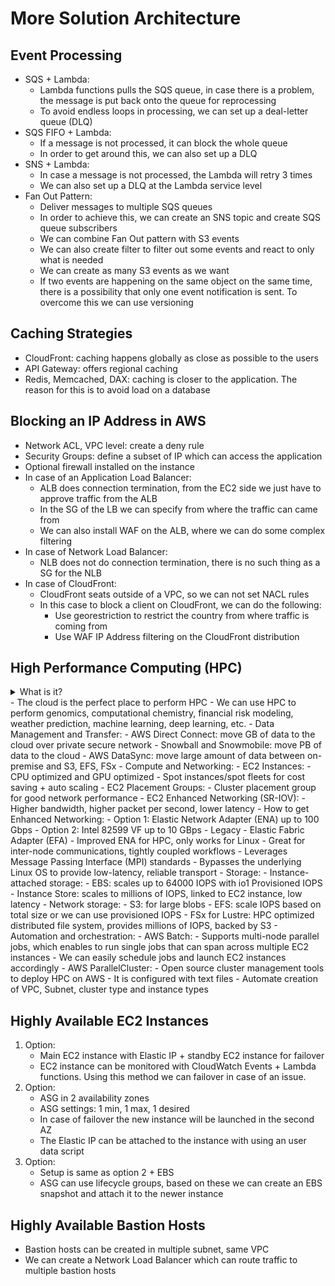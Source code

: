 # More Solution Architecture

## Event Processing

- SQS + Lambda:
    - Lambda functions pulls the SQS queue, in case there is a problem, the message is put back onto the queue for reprocessing
    - To avoid endless loops in processing, we can set up a deal-letter queue (DLQ)
- SQS FIFO + Lambda:
    - If a message is not processed, it can block the whole queue
    - In order to get around this, we can also set up a DLQ
- SNS + Lambda:
    - In case a message is not processed, the Lambda will retry 3 times
    - We can also set up a DLQ at the Lambda service level
- Fan Out Pattern:
    - Deliver messages to multiple SQS queues
    - In order to achieve this, we can create an SNS topic and create SQS queue subscribers
    - We can combine Fan Out pattern with S3 events
    - We can also create filter to filter out some events and react to only what is needed
    - We can create as many S3 events as we want 
    - If two events are happening on the same object on the same time, there is a possibility that only one event notification is sent. To overcome this we can use versioning

## Caching Strategies

- CloudFront: caching happens globally as close as possible to the users
- API Gateway: offers regional caching
- Redis, Memcached, DAX: caching is closer to the application. The reason for this is to avoid load on a database

## Blocking an IP Address in AWS

- Network ACL, VPC level: create a deny rule
- Security Groups: define a subset of IP which can access the application
- Optional firewall installed on the instance
- In case of an Application Load Balancer:
    - ALB does connection termination, from the EC2 side we just have to approve traffic from the ALB
    - In the SG of the LB we can specify from where the traffic can came from
    - We can also install WAF on the ALB, where we can do some complex filtering
- In case of Network Load Balancer:
    - NLB does not do connection termination, there is no such thing as a SG for the NLB
- In case of CloudFront:
    - CloudFront seats outside of a VPC, so we can not set NACL rules
    - In this case to block a client on CloudFront, we can do the following:
        - Use georestriction to restrict the country from where traffic is coming from
        - Use WAF IP Address filtering on the CloudFront distribution

## High Performance Computing (HPC)
<details>
<summary>What is it?</summary>
<br>
**High Performance Computing (HPC)** refers to the use of powerful computer systems to perform complex calculations and process large datasets at high speeds. It involves utilizing parallel processing and specialized hardware architectures to solve problems that would be infeasible for standard desktop or server computers due to computational, memory, or I/O constraints. HPC is commonly used in scientific research, engineering, simulations, data analysis, and any domain requiring intensive computation.

### Key Aspects of High Performance Computing

1. **Parallel Computing**
   - **Parallelism** is at the heart of HPC. Rather than performing calculations sequentially, HPC systems use multiple processors (CPUs or GPUs) working together in parallel to break down a problem into smaller tasks and execute them simultaneously.
   - This is made possible through **parallel algorithms** that decompose a problem into smaller sub-problems that can be solved concurrently.
   - **Shared memory systems** or **distributed memory systems** can be used, where memory is either shared among all processors or spread across multiple nodes, respectively.

2. **Supercomputers and Clusters**
   - HPC is typically realized using **supercomputers** or **HPC clusters**.
     - **Supercomputers** are highly specialized machines with massive computational power, such as the Cray systems or IBM Blue Gene.
     - **HPC clusters** are groups of interconnected computers (nodes) that work together as a single system to perform parallel processing. These nodes can be commodity hardware or specialized systems, all linked by high-speed networks to communicate efficiently.

3. **Specialized Hardware**
   - **CPUs** (Central Processing Units): General-purpose processors, often used in traditional HPC systems, where multiple cores are utilized for parallel tasks.
   - **GPUs** (Graphics Processing Units): GPUs are specialized for parallel processing and are highly effective in handling workloads like machine learning, deep learning, and scientific simulations. GPUs have thousands of smaller cores that can handle highly parallel tasks simultaneously.
   - **FPGAs** (Field-Programmable Gate Arrays) and **ASICs** (Application-Specific Integrated Circuits): These are specialized hardware solutions for specific high-performance tasks. They offer significant performance improvements for tasks like cryptography, signal processing, and custom algorithm processing.
   
4. **High-Speed Interconnects**
   - In HPC, communication speed between processors or nodes is crucial. High-speed interconnects, like **InfiniBand**, **Fibre Channel**, or **Ethernet**, are used to ensure that data can be transferred quickly across nodes to avoid bottlenecks.
   - **Low latency** and **high bandwidth** are critical to ensure that parallel tasks can communicate efficiently and scale well as the number of nodes increases.

5. **Storage Systems**
   - **Parallel File Systems**: HPC often involves dealing with massive datasets, so fast, distributed storage solutions are essential. Parallel file systems, such as **Lustre** or **GPFS** (General Parallel File System), provide high throughput and low latency for handling large volumes of data.
   - **Storage Hierarchies**: HPC systems typically feature multi-layer storage architectures, from high-speed solid-state drives (SSDs) for fast access to memory-resident data, to large-scale disk arrays for bulk storage of less frequently accessed data.

6. **Scalability**
   - HPC systems are designed to **scale** to accommodate increasing computational needs. Scalability is achieved by adding more processors, nodes, or memory to the system to improve performance. HPC workloads are often highly **scalable**, meaning that they can efficiently utilize more resources as they become available, making them suitable for very large tasks like simulations of physical systems, climate modeling, or big data analytics.

7. **Job Scheduling and Resource Management**
   - **Schedulers** like **Slurm**, **PBS** (Portable Batch System), or **Torque** are used in HPC environments to manage the allocation of resources (CPU, memory, storage) and to schedule and queue jobs.
   - These tools ensure that users and programs are allocated the necessary resources based on priority, job requirements, and availability, ensuring efficient use of the system.

### Applications of HPC

HPC is employed in a variety of fields where performance and computation power are critical:

1. **Scientific Research and Simulations**
   - **Climate Modeling**: Simulating climate systems, weather patterns, and predicting global warming scenarios.
   - **Physics**: Simulating particle collisions (e.g., at CERN), astrophysics simulations, and material science.
   - **Genomics**: Processing massive amounts of DNA sequencing data for research in biology and medicine.

2. **Engineering and Design**
   - **Finite Element Analysis (FEA)**: Used in mechanical engineering to simulate physical stresses and forces on structures or products, such as airplanes or automotive parts.
   - **Computational Fluid Dynamics (CFD)**: Simulating fluid flow for design optimization in areas like aerospace, automotive, and civil engineering.

3. **Artificial Intelligence (AI) and Machine Learning (ML)**
   - HPC accelerates the training of deep learning models, especially for large datasets, using **GPU** or **TPU** (Tensor Processing Unit)-based systems.
   - HPC infrastructure is required for tasks like **natural language processing** (e.g., training large language models like GPT), **image recognition**, and **autonomous vehicle systems**.

4. **Big Data Analytics**
   - HPC is essential for processing and analyzing massive datasets in real-time or batch modes, such as in **financial modeling**, **social media sentiment analysis**, or **genomic research**.
   - Tools like **Hadoop**, **Spark**, or **Apache Flink** are often deployed in an HPC environment to process data in parallel across a distributed computing network.

5. **Medical Imaging and Healthcare**
   - **Medical Image Processing**: HPC is used to process complex medical imaging data, such as MRIs, CT scans, or genetic data, to provide faster diagnosis and personalized treatment recommendations.
   - **Drug Discovery**: Simulations of molecular interactions or protein folding to accelerate the development of new drugs.

6. **Government and Defense**
   - HPC is used in **cryptography**, **intelligence gathering**, and **military simulations** (e.g., battle simulations, defense system design).
   - **National Security**: Analyzing large datasets to detect cyber threats or simulate security scenarios.

### Challenges in HPC

While HPC is powerful, it also presents several challenges:

1. **Cost**
   - High-performance hardware and infrastructure (supercomputers, specialized hardware like GPUs, and storage systems) can be extremely expensive to build and maintain.
   
2. **Power Consumption**
   - HPC systems consume significant amounts of electricity, particularly as they scale up in size, which can lead to substantial operating costs. Optimizing power consumption is a growing focus in HPC research.

3. **Software and Algorithm Efficiency**
   - Developing software that efficiently utilizes parallel computing resources is challenging. Writing parallel algorithms requires special programming techniques, such as **MPI** (Message Passing Interface), **OpenMP**, or **CUDA** for GPU programming.
   
4. **Data Management**
   - The sheer volume of data generated and processed by HPC systems requires advanced data management techniques, especially in terms of storage, retrieval, and real-time processing.

5. **Cooling and Physical Space**
   - Due to their massive computational power, HPC systems generate significant amounts of heat. Effective cooling solutions (e.g., liquid cooling, cryogenic cooling) and physical infrastructure to house these systems are essential.

### Examples of HPC Systems

1. **Supercomputers:**
   - **Fugaku** (Japan): Currently one of the world’s fastest supercomputers, developed by RIKEN and Fujitsu. It has been used for research in drug development, climate modeling, and disaster prediction.
   - **Summit** (USA): Developed by IBM and installed at Oak Ridge National Laboratory, used for scientific research in areas like genomics and materials science.
   
2. **Cloud-based HPC:**
   - Many organizations use cloud providers such as **Amazon Web Services (AWS)**, **Microsoft Azure**, and **Google Cloud** to run HPC workloads. These platforms provide scalable, on-demand access to powerful compute resources, enabling users to run simulations, large-scale analyses, and machine learning models without maintaining physical hardware.

---

### Conclusion

**High Performance Computing (HPC)** enables the processing of complex problems that require vast amounts of computational power, data storage, and fast interconnects. By utilizing parallel computing techniques and specialized hardware, HPC accelerates research and innovation across many scientific, engineering, and business domains. As computational needs continue to grow, HPC plays an increasingly crucial role in solving some of the world’s most pressing challenges, from climate change to AI-driven medical advancements.
</details>
- The cloud is the perfect place to perform HPC
- We can use HPC to perform genomics, computational chemistry, financial risk modeling, weather prediction, machine learning, deep learning, etc.
- Data Management and Transfer:
    - AWS Direct Connect: move GB of data to the cloud over private secure network
    - Snowball and Snowmobile: move PB of data to the cloud
    - AWS DataSync: move large amount of data between on-premise and S3, EFS, FSx
- Compute and Networking:
    - EC2 Instances:
        - CPU optimized and GPU optimized
        - Spot instances/spot fleets for cost saving + auto scaling
    - EC2 Placement Groups:
        - Cluster placement group for good network performance
    - EC2 Enhanced Networking (SR-IOV):
        - Higher bandwidth, higher packet per second, lower latency
        - How to get Enhanced Networking:
            - Option 1: Elastic Network Adapter (ENA) up to 100 Gbps
            - Option 2: Intel 82599 VF up to 10 GBps - Legacy
    - Elastic Fabric Adapter (EFA)
        - Improved ENA for HPC, only works for Linux
        - Great for inter-node communications, tightly coupled workflows
        - Leverages Message Passing Interface (MPI) standards
        - Bypasses the underlying Linux OS to provide low-latency, reliable transport
- Storage:
    - Instance-attached storage:
        - EBS: scales up to 64000 IOPS with io1 Provisioned IOPS
        - Instance Store: scales to millions of IOPS, linked to EC2 instance, low latency
    - Network storage:
        - S3: for large blobs
        - EFS: scale IOPS based on total size or we can use provisioned IOPS
        - FSx for Lustre: HPC optimized distributed file system, provides millions of IOPS, backed by S3
- Automation and orchestration:
    - AWS Batch:
        - Supports multi-node parallel jobs, which enables to run single jobs that can span across multiple EC2 instances
        - We can easily schedule jobs and launch EC2 instances accordingly
    - AWS ParallelCluster:
        - Open source cluster management tools to deploy HPC on AWS
        - It is configured with text files
        - Automate creation of VPC, Subnet, cluster type and instance types


## Highly Available EC2 Instances

1. Option:
    - Main EC2 instance with Elastic IP + standby EC2 instance for failover
    - EC2 instance can be monitored with CloudWatch Events + Lambda functions. Using this method we can failover in case of an issue.
2. Option:
    - ASG in 2 availability zones
    - ASG settings: 1 min, 1 max, 1 desired
    - In case of failover the new instance will be launched in the second AZ
    - The Elastic IP can be attached to the instance with using an user data script
3. Option:
    - Setup is same as option 2 + EBS
    - ASG can use lifecycle groups, based on these we can create an EBS snapshot and attach it to the newer instance

## Highly Available Bastion Hosts

- Bastion hosts can be created in multiple subnet, same VPC
- We can create a Network Load Balancer which can route traffic to multiple bastion hosts
